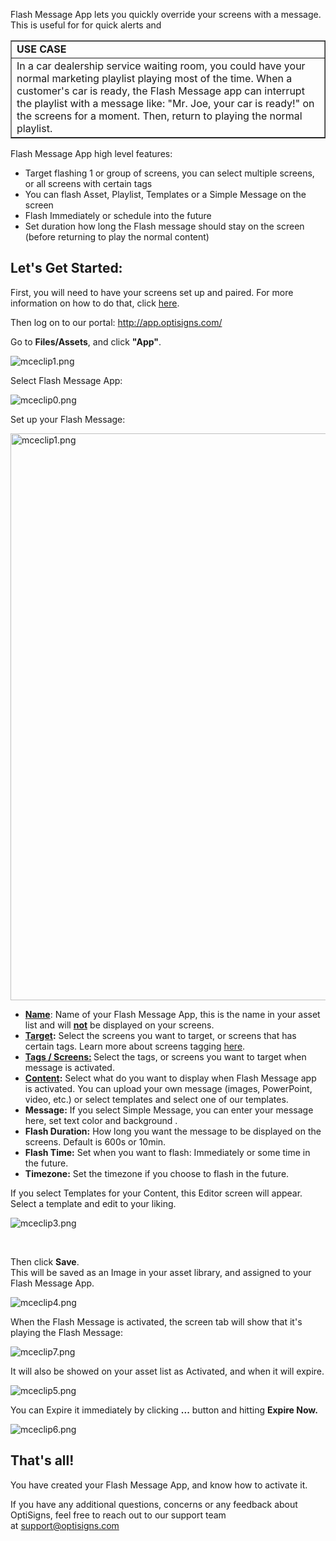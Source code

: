 <p>Flash Message App lets you quickly override your screens with a message. This is useful for for quick alerts and</p>
<table style="border-collapse: collapse; width: 100%;" border="1">
<tbody>
<tr>
<td class="wysiwyg-text-align-center" style="width: 100%;"><strong>USE CASE</strong></td>
</tr>
<tr>
<td style="width: 100%;">In a car dealership service waiting room, you could have your normal marketing playlist playing most of the time. When a customer's car is ready, the Flash Message app can interrupt the playlist with a message like: "Mr. Joe, your car is ready!" on the screens for a moment. Then, return to playing the normal playlist.</td>
</tr>
</tbody>
</table>
<p>Flash Message App high level features:</p>
<ul>
<li>Target flashing 1 or group of screens, you can select multiple screens, or all screens with certain tags</li>
<li>You can flash Asset, Playlist, Templates or a Simple Message on the screen</li>
<li>Flash Immediately or schedule into the future</li>
<li>Set duration how long the Flash message should stay on the screen (before returning to play the normal content) </li>
</ul>
<h2 id="h_01HPYEJZ129SDJRN7JQN57BJDQ" class="rich-content-viewer_headerTwo__3f-vr rich-content-viewer_elementSpacing__208Ie blog-post-title-font _3aQMT _2J4pr css-x4x4qs rich-content-viewer_left__2p1aK _158eo _3_7DB"><strong>Let's Get Started:</strong></h2>
<p class="rich-content-viewer_text__XzvDs rich-content-viewer_elementSpacing__208Ie _3_7DB blog-post-text-font blog-post-text-color rich-content-viewer_left__2p1aK _158eo _3_7DB">First, you will need to have your screens set up and paired. For more information on how to do that, click <a class="link-viewer_link__2qJYG blog-link-hashtag-color y_1_u" href="https://www.optisigns.com/blog/how-to-set-up-digital-signs-with-optisigns-and-amazon-fire-tv" target="_blank" rel="noopener noreferrer">here</a>.</p>
<p class="rich-content-viewer_text__XzvDs rich-content-viewer_elementSpacing__208Ie _3_7DB blog-post-text-font blog-post-text-color rich-content-viewer_left__2p1aK _158eo _3_7DB">Then log on to our portal: <a class="link-viewer_link__2qJYG blog-link-hashtag-color y_1_u" href="http://app.optisigns.com/" target="_top" rel="noreferrer">http://app.optisigns.com/</a></p>
<p class="rich-content-viewer_text__XzvDs rich-content-viewer_elementSpacing__208Ie _3_7DB blog-post-text-font blog-post-text-color rich-content-viewer_left__2p1aK _158eo _3_7DB">Go to <strong>Files/Assets</strong>, and click <strong>"App"</strong>.</p>
<p class="rich-content-viewer_text__XzvDs rich-content-viewer_elementSpacing__208Ie _3_7DB blog-post-text-font blog-post-text-color rich-content-viewer_left__2p1aK _158eo _3_7DB"><img src="https://support.optisigns.com/hc/article_attachments/26483744977939" alt="mceclip1.png"></p>
<p class="rich-content-viewer_text__XzvDs rich-content-viewer_elementSpacing__208Ie _3_7DB blog-post-text-font blog-post-text-color rich-content-viewer_left__2p1aK _158eo _3_7DB">Select Flash Message App:</p>
<p><img src="https://support.optisigns.com/hc/article_attachments/360084773593" alt="mceclip0.png"></p>
<p>Set up your Flash Message:</p>
<p><img src="https://support.optisigns.com/hc/article_attachments/360083608414" alt="mceclip1.png" width="647" height="907"></p>
<ul>
<li class="rich-content-viewer_elementSpacing__208Ie">
<strong><u>Name</u></strong>: Name of your Flash Message App, this is the name in your asset list and will <u><strong>not</strong></u> be displayed on your screens.</li>
<li class="rich-content-viewer_elementSpacing__208Ie">
<strong><u>Target</u>:</strong> Select the screens you want to target, or screens that has certain tags. Learn more about screens tagging <a href="https://support.optisigns.com/hc/en-us/articles/360051746974" target="_blank" rel="noopener noreferrer">here</a>.</li>
<li>
<strong><u>Tags / Screens:</u> </strong>Select the tags, or screens you want to target when message is activated.</li>
<li>
<strong><u>Content</u>:</strong> Select what do you want to display when Flash Message app is activated. You can upload your own message (images, PowerPoint, video, etc.) or select templates and select one of our templates.</li>
<li>
<strong><span class="wysiwyg-underline">Message:</span></strong> If you select Simple Message, you can enter your message here, set text color and background .</li>
<li>
<strong><span class="wysiwyg-underline">Flash Duration</span>:</strong> How long you want the message to be displayed on the screens. Default is 600s or 10min.</li>
<li>
<strong><span class="wysiwyg-underline">Flash Time</span>:</strong> Set when you want to flash: Immediately or some time in the future.</li>
<li>
<strong><span class="wysiwyg-underline">Timezone</span>:</strong> Set the timezone if you choose to flash in the future.</li>
</ul>
<p class="rich-content-viewer_text__XzvDs rich-content-viewer_elementSpacing__208Ie _3_7DB blog-post-text-font blog-post-text-color rich-content-viewer_left__2p1aK _158eo _3_7DB">If you select Templates for your Content, this Editor screen will appear. Select a template and edit to your liking.</p>
<p class="rich-content-viewer_text__XzvDs rich-content-viewer_elementSpacing__208Ie _3_7DB blog-post-text-font blog-post-text-color rich-content-viewer_left__2p1aK _158eo _3_7DB"><img src="https://support.optisigns.com/hc/article_attachments/360083609294" alt="mceclip3.png"></p>
<p class="rich-content-viewer_text__XzvDs rich-content-viewer_elementSpacing__208Ie _3_7DB blog-post-text-font blog-post-text-color rich-content-viewer_left__2p1aK _158eo _3_7DB"> </p>
<p class="rich-content-viewer_text__XzvDs rich-content-viewer_elementSpacing__208Ie _3_7DB blog-post-text-font blog-post-text-color rich-content-viewer_left__2p1aK _158eo _3_7DB">Then click <strong>Save</strong>.<br>This will be saved as an Image in your asset library, and assigned to your Flash Message App. </p>
<p class="rich-content-viewer_text__XzvDs rich-content-viewer_elementSpacing__208Ie _3_7DB blog-post-text-font blog-post-text-color rich-content-viewer_left__2p1aK _158eo _3_7DB"><img src="https://support.optisigns.com/hc/article_attachments/360084774933" alt="mceclip4.png"></p>
<p class="rich-content-viewer_text__XzvDs rich-content-viewer_elementSpacing__208Ie _3_7DB blog-post-text-font blog-post-text-color rich-content-viewer_left__2p1aK _158eo _3_7DB">When the Flash Message is activated, the screen tab will show that it's playing the Flash Message:</p>
<p class="rich-content-viewer_text__XzvDs rich-content-viewer_elementSpacing__208Ie _3_7DB blog-post-text-font blog-post-text-color rich-content-viewer_left__2p1aK _158eo _3_7DB"><img src="https://support.optisigns.com/hc/article_attachments/360084775173" alt="mceclip7.png"></p>
<p class="rich-content-viewer_text__XzvDs rich-content-viewer_elementSpacing__208Ie _3_7DB blog-post-text-font blog-post-text-color rich-content-viewer_left__2p1aK _158eo _3_7DB">It will also be showed on your asset list as Activated, and when it will expire.</p>
<p class="rich-content-viewer_text__XzvDs rich-content-viewer_elementSpacing__208Ie _3_7DB blog-post-text-font blog-post-text-color rich-content-viewer_left__2p1aK _158eo _3_7DB"><img src="https://support.optisigns.com/hc/article_attachments/360083609394" alt="mceclip5.png"></p>
<p class="rich-content-viewer_text__XzvDs rich-content-viewer_elementSpacing__208Ie _3_7DB blog-post-text-font blog-post-text-color rich-content-viewer_left__2p1aK _158eo _3_7DB">You can Expire it immediately by clicking <strong>...</strong> button and hitting <strong>Expire Now.</strong></p>
<p class="rich-content-viewer_text__XzvDs rich-content-viewer_elementSpacing__208Ie _3_7DB blog-post-text-font blog-post-text-color rich-content-viewer_left__2p1aK _158eo _3_7DB"><img src="https://support.optisigns.com/hc/article_attachments/360083609454" alt="mceclip6.png"></p>
<h2 id="h_01HPYEJZ123BCXFC6KAJCN3SRG" class="rich-content-viewer_text__XzvDs rich-content-viewer_elementSpacing__208Ie _3_7DB blog-post-text-font blog-post-text-color rich-content-viewer_left__2p1aK _158eo _3_7DB"><strong>That's all!<br></strong></h2>
<p class="rich-content-viewer_text__XzvDs rich-content-viewer_elementSpacing__208Ie _3_7DB blog-post-text-font blog-post-text-color rich-content-viewer_left__2p1aK _158eo _3_7DB">You have created your Flash Message App, and know how to activate it.</p>
<p>If you have any additional questions, concerns or any feedback about OptiSigns, feel free to reach out to our support team at <a href="mailto:support@optisigns.com" target="_self">support@optisigns.com</a></p>